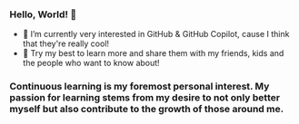 ### Hello, World! 👋

<!--
**ChiyipYeung/ChiyipYeung** is a ✨ _special_ ✨ repository because its `README.md` (this file) appears on your GitHub profile.

Here are some ideas to get you started:

-->

- 🌱 I’m currently very interested in GitHub & GitHub Copilot, cause I think that they're really cool! 
- 👯 Try my best to learn more and share them with my friends, kids and the people who want to know about!

### Continuous learning is my foremost personal interest. My passion for learning stems from my desire to not only better myself but also contribute to the growth of those around me.
